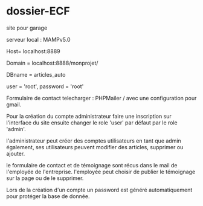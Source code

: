 # dossier-ECF
site pour garage 

serveur local : MAMPv5.0

Host= localhost:8889

Domain = localhost:8888/monprojet/

DBname = articles_auto

user = 'root',
password = 'root' 

Formulaire de contact telecharger : PHPMailer / avec une configuration pour gmail.

Pour la création du compte administrateur faire une inscription sur l'interface du site ensuite changer le role 'user' par défaut par le role 'admin'.

l'administrateur peut créer des comptes utilisateurs en tant que admin également, ses utilisateurs peuvent modifier des articles, supprimer  ou ajouter.

le formulaire de contact et de témoignage sont récus dans le mail de l'employée de l'entreprise. l'employée peut choisir de publier le témoignage sur la page ou de le supprimer.

Lors de la création d'un compte un password est généré automatiquement pour protéger la base de donnée. 
